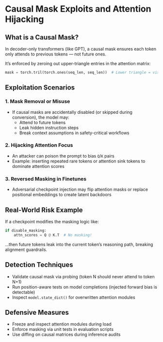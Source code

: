 # Causal Mask Exploits and Attention Hijacking

## What is a Causal Mask?

In decoder-only transformers (like GPT), a causal mask ensures each token only attends to previous tokens — not future ones.

It’s enforced by zeroing out upper-triangle entries in the attention matrix:

```python
mask = torch.tril(torch.ones(seq_len, seq_len))  # Lower triangle = visible past
```

## Exploitation Scenarios

### 1. **Mask Removal or Misuse**

* If causal masks are accidentally disabled (or skipped during conversion), the model may:
  * Attend to future tokens
  * Leak hidden instruction steps
  * Break context assumptions in safety-critical workflows

### 2. **Hijacking Attention Focus**

* An attacker can poison the prompt to bias `Q`/`K` pairs
* Example: inserting repeated rare tokens or attention sink tokens to dominate attention scores

### 3. **Reversed Masking in Finetunes**

* Adversarial checkpoint injection may flip attention masks or replace positional embeddings to create latent backdoors

## Real-World Risk Example

If a checkpoint modifies the masking logic like:

```python
if disable_masking:
    attn_scores = Q @ K.T  # No masking!
```

…then future tokens leak into the current token’s reasoning path, breaking alignment guardrails.

## Detection Techniques

* Validate causal mask via probing (token N should never attend to token N+1)
* Run position-aware tests on model completions (injected forward bias is detectable)
* Inspect `model.state_dict()` for overwritten attention modules

## Defensive Measures

* Freeze and inspect attention modules during load
* Enforce masking via unit tests in evaluation scripts
* Use diffing on causal matrices during inference audits
